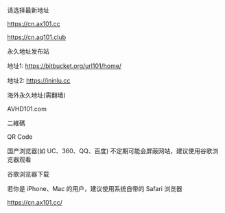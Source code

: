 请选择最新地址

https://cn.ax101.cc

https://cn.aq101.club

永久地址发布站

地址1: https://bitbucket.org/url101/home/

地址2: https://ininlu.cc

海外永久地址(需翻墙)

AVHD101.com

二維碼

QR Code

国产浏览器(如 UC、360、QQ、百度) 不定期可能会屏蔽网站，建议使用谷歌浏览器观看

谷歌浏览器下载

若你是 iPhone、Mac 的用户，建议使用系统自带的 Safari 浏览器

https://cn.ax101.cc/

